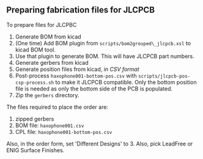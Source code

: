 ## Preparing fabrication files for JLCPCB

To prepare files for JLCPBC

1. Generate BOM from kicad
  1. (One time) Add BOM plugin from `scripts/bom2grouped\_jlcpcb.xsl` to kicad BOM tool.
  2. Use that plugin to generate BOM.  This will have JLCPCB part numbers.
2. Generate gerbers from kicad
3. Generate position files from kicad, *in CSV format*
  1. Post-process `haxophone001-bottom-pos.csv` with  `scripts/jlcpcb-pos-csp-process.sh` to make it JLCPCB compatible.  Only the bottom position file is needed as only the bottom side of the PCB is populated.
4. Zip the `gerbers` directory.

The files required to place the order are:

1. zipped gerbers
2. BOM file: `haxophone001.csv`
3. CPL file: `haxophone001-bottom-pos.csv`

Also, in the order form, set 'Different Designs' to 3.
Also, pick LeadFree or ENIG Surface Finishes.
